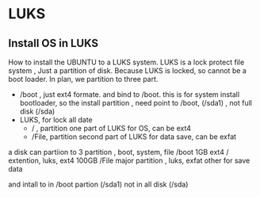 # LUKS

## Install OS in LUKS

How to install the UBUNTU to a LUKS system. LUKS is a lock protect file system , Just a partition of disk. Because LUKS is locked, so cannot be a boot loader. In plan, we partition to three part.

- /boot , just ext4 formate. and bind to /boot.
this is for system install bootloader,
so the install partition , need point to /boot, (/sda1) , not full disk (/sda)
- LUKS, for lock all date
    - / , partition one part of LUKS for OS, can be ext4
    - /File, partition second part of LUKS for data save, can be exfat

a disk can partiion to 3 partition , boot, system, file
/boot    1GB ext4
/        extention, luks, ext4 100GB
/File    major partition , luks, exfat other for save data

and intall to in /boot partion (/sda1) not in all disk (/sda)